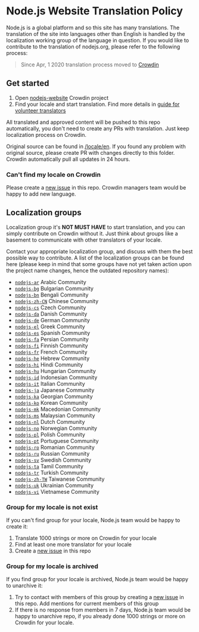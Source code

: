 # Node.js Website Translation Policy

Node.js is a global platform and so this site has many translations. The translation of the site into
languages other than English is handled by the localization working group of the language in question. If you
would like to contribute to the translation of nodejs.org, please refer to the following process:

> Since Apr, 1 2020 translation process moved to [Crowdin](https://crowdin.com/project/nodejs-website)

## Get started

1. Open [nodejs-website](https://crowdin.com/project/nodejs-website) Crowdin project
2. Find your locale and start translation. Find more details in [guide for volunteer translators](https://support.crowdin.com/for-volunteer-translators/)

All translated and approved content will be pushed to this repo automatically, you don't need to create any PRs with translation. Just keep localization process on Crowdin.

Original source can be found in [/locale/en](https://github.com/nodejs/nodejs.org/tree/master/locale/en). If you found any problem with original source, please create PR with changes directly to this folder. Crowdin automatically pull all updates in 24 hours.

### Can't find my locale on Crowdin

Please create a [new issue](https://github.com/nodejs/nodejs.org/issues/new?template=03-i18n.md) in this repo. Crowdin managers team would be happy to add new language. 

## Localization groups

Localization group it's **NOT MUST HAVE** to start translation, and you can simply contribute on Crowdin without it. Just think about groups like a basement to communicate with other translators of your locale.

Contact your appropriate localization group, and discuss with them the best possible way to contribute. A list of the localization groups can be found here (please keep in mind that some groups have not yet taken action upon the project name changes, hence the outdated repository names):

* [`nodejs-ar`](https://github.com/nodejs/nodejs-ar) Arabic Community
* [`nodejs-bg`](https://github.com/nodejs/nodejs-bg) Bulgarian Community
* [`nodejs-bn`](https://github.com/nodejs/nodejs-bn) Bengali Community
* [`nodejs-zh-CN`](https://github.com/nodejs/nodejs-zh-CN) Chinese Community
* [`nodejs-cs`](https://github.com/nodejs/nodejs-cs) Czech Community
* [`nodejs-da`](https://github.com/nodejs/nodejs-da) Danish Community
* [`nodejs-de`](https://github.com/nodejs/nodejs-de) German Community
* [`nodejs-el`](https://github.com/nodejs/nodejs-el) Greek Community
* [`nodejs-es`](https://github.com/nodejs/nodejs-es) Spanish Community
* [`nodejs-fa`](https://github.com/nodejs/nodejs-fa) Persian Community
* [`nodejs-fi`](https://github.com/nodejs/nodejs-fi) Finnish Community
* [`nodejs-fr`](https://github.com/nodejs/nodejs-fr) French Community
* [`nodejs-he`](https://github.com/nodejs/nodejs-he) Hebrew Community
* [`nodejs-hi`](https://github.com/nodejs/nodejs-hi) Hindi Community
* [`nodejs-hu`](https://github.com/nodejs/nodejs-hu) Hungarian Community
* [`nodejs-id`](https://github.com/nodejs/nodejs-id) Indonesian Community
* [`nodejs-it`](https://github.com/nodejs/nodejs-it) Italian Community
* [`nodejs-ja`](https://github.com/nodejs/nodejs-ja) Japanese Community
* [`nodejs-ka`](https://github.com/nodejs/nodejs-ka) Georgian Community
* [`nodejs-ko`](https://github.com/nodejs/nodejs-ko) Korean Community
* [`nodejs-mk`](https://github.com/nodejs/nodejs-mk) Macedonian Community
* [`nodejs-ms`](https://github.com/nodejs/nodejs-ms) Malaysian Community
* [`nodejs-nl`](https://github.com/nodejs/nodejs-nl) Dutch Community
* [`nodejs-no`](https://github.com/nodejs/nodejs-no) Norwegian Community
* [`nodejs-pl`](https://github.com/nodejs/nodejs-pl) Polish Community
* [`nodejs-pt`](https://github.com/nodejs/nodejs-pt) Portuguese Community
* [`nodejs-ro`](https://github.com/nodejs/nodejs-ro) Romanian Community
* [`nodejs-ru`](https://github.com/nodejs/nodejs-ru) Russian Community
* [`nodejs-sv`](https://github.com/nodejs/nodejs-sv) Swedish Community
* [`nodejs-ta`](https://github.com/nodejs/nodejs-ta) Tamil Community
* [`nodejs-tr`](https://github.com/nodejs/nodejs-tr) Turkish Community
* [`nodejs-zh-TW`](https://github.com/nodejs/nodejs-zh-TW) Taiwanese Community
* [`nodejs-uk`](https://github.com/nodejs/nodejs-uk) Ukrainian Community
* [`nodejs-vi`](https://github.com/nodejs/nodejs-vi) Vietnamese Community

### Group for my locale is not exist

If you can't find group for your locale, Node.js team would be happy to create it:

1. Translate 1000 strings or more on Crowdin for your locale
2. Find at least one more translator for your locale
3. Create a [new issue](https://github.com/nodejs/nodejs.org/issues/new?template=03-i18n.md) in this repo

### Group for my locale is archived

If you find group for your locale is archived, Node.js team would be happy to unarchive it:

1. Try to contact with members of this group by creating a [new issue](https://github.com/nodejs/nodejs.org/issues/new?template=03-i18n.md) in this repo. Add mentions for current members of this group
2. If there is no response from members in 7 days, Node.js team would be happy to unarchive repo, if you already done 1000 strings or more on Crowdin for your locale.
